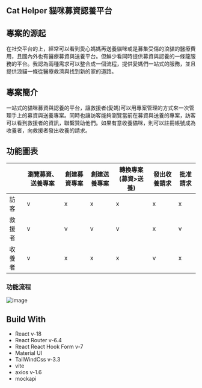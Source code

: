 ## Cat Helper 貓咪募資認養平台

## 專案的源起
在社交平台的上，經常可以看到愛心媽媽再送養貓咪或是募集受傷的浪貓的醫療費用，且國內外也有醫療募資與送養平台。但鮮少看同時提供募資與認養的一條龍服務的平台。我認為兩種需求可以整合成一個流程，提供愛媽們一站式的服務，並且提供浪貓一條從醫療救濟與找到新的家的道路。

## 專案簡介
一站式的貓咪募資與認養的平台，讓救援者(愛媽)可以用專案管理的方式來一次管理手上的募資與送養專案。同時也讓訪客能夠瀏覽當前在募資與送養的專案，訪客可以看到救援者的資訊，聯繫贊助他們。如果有意收養貓咪，則可以註冊帳號成為收養者，向救援者發出收養的請求。

## 功能圖表
|  | 瀏覽募資、送養專案 | 創建募資專案 | 創建送養專案 | 轉換專案(募資>送養) | 發出收養請求 | 批准請求 |
| --- | --- | --- | --- | --- | --- | --- |
| 訪客 | v | x | x | x | x | x |
| 救援者 | v | v | v | v | x | v |
| 收養者 | v | x | x | x | v | x |

### 功能流程
![image](https://github.com/Li-Shang-tw/catRescueAdoptPlatform/assets/41882910/336a7b78-61c5-4ce0-a53e-7d74224c6f99)


## Build With
- React v-18
- React Router v-6.4
- React React Hook Form v-7
- Material UI
- TailWindCss v-3.3
- vite
- axios v-1.6
- mockapi

